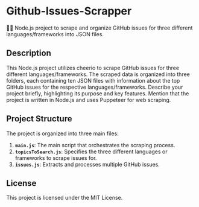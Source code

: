 # Github-Issues-Scrapper
🕵️‍♂️ Node.js project to scrape and organize GitHub issues for three different languages/frameworks into JSON files.

## Description

This Node.js project utilizes cheerio to scrape GitHub issues for three different languages/frameworks. The scraped data is organized into three folders, each containing ten JSON files with information about the top GitHub issues for the respective languages/frameworks.
Describe your project briefly, highlighting its purpose and key features. Mention that the project is written in Node.js and uses Puppeteer for web scraping.



## Project Structure

The project is organized into three main files:

1. **`main.js`**: The main script that orchestrates the scraping process.
2. **`topicsToSearch.js`**: Specifies the three different languages or frameworks to scrape issues for.
3. **`issues.js`**: Extracts and processes multiple GitHub issues.



## License
This project is licensed under the MIT License.
